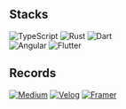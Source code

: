 ## Stacks
![TypeScript](https://img.shields.io/badge/typescript-%23007ACC.svg?style=for-the-badge&logo=typescript&logoColor=white) 
![Rust](https://img.shields.io/badge/rust-%23000000.svg?style=for-the-badge&logo=rust&logoColor=white)
![Dart](https://img.shields.io/badge/dart-%230175C2.svg?style=for-the-badge&logo=dart&logoColor=white)  
![Angular](https://img.shields.io/badge/angular-%23DD0031.svg?style=for-the-badge&logo=angular&logoColor=white)
![Flutter](https://img.shields.io/badge/Flutter-%2302569B.svg?style=for-the-badge&logo=Flutter&logoColor=white)  

## Records
[![Medium](https://img.shields.io/badge/Medium-12100E?style=for-the-badge&logo=medium&logoColor=white)](https://medium.com/@soojlee0701)
[![Velog](https://img.shields.io/badge/Velog-20C997?style=for-the-badge&logo=velog&logoColor=white)](https://velog.io/@montycoder0701)
[![Framer](https://img.shields.io/badge/Framer-black?style=for-the-badge&logo=framer&logoColor=blue)](https://soojeong-software.framer.website/)
